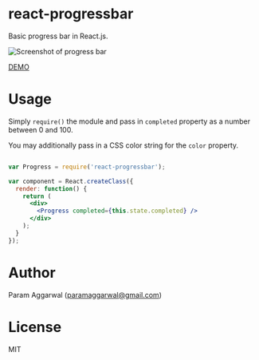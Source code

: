 react-progressbar
=================

Basic progress bar in React.js.

![Screenshot of progress bar](https://raw.githubusercontent.com/paramaggarwal/react-progressbar/master/screenshot.png)

[DEMO](paramaggarwal.github.io/react-progressbar/)

Usage
=====

Simply `require()` the module and pass in `completed` property as a number between 0 and 100.

You may additionally pass in a CSS color string for the `color` property.

```jsx

var Progress = require('react-progressbar');

var component = React.createClass({
  render: function() {
    return (
      <div>
        <Progress completed={this.state.completed} />
      </div>
    );
  }
});
```

Author
======

Param Aggarwal (paramaggarwal@gmail.com)

License
=======

MIT